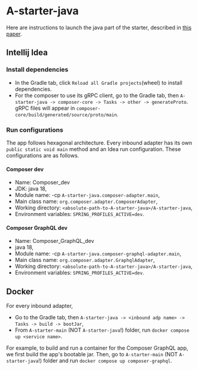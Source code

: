 # A-starter-java
Here are instructions to launch the java part of the starter, described in [this paper](https://dzone.com/articles/a-starter-for-a-distributed-multi-language-analyti).
## Intellij Idea
### Install dependencies
+ In the Gradle tab, click `Reload all Gradle projects`(wheel) to install dependencies.
+ For the composer to use its gRPC client, go to the Gradle tab, then `A-starter-java -> composer-core -> Tasks -> other -> generateProto`. gRPC files will appear in `composer-core/build/generated/source/proto/main`. 
### Run configurations
The app follows hexagonal architecture. Every inbound adapter has its own `public static void main` method and an Idea run configuration. These configurations are as follows.
#### Composer dev
+ Name: Composer_dev
+ JDK: java 18,
+ Module name: -cp `A-starter-java.composer-adapter.main`,
+ Main class name: `org.composer.adapter.ComposerAdapter`,
+ Working directory: `<absolute-path-to-A-starter-java>/A-starter-java`,
+ Environment variables: `SPRING_PROFILES_ACTIVE=dev`.
#### Composer GraphQL dev
+ Name: Composer_GraphQL_dev
+ java 18,
+ Module name: -cp `A-starter-java.composer-graphql-adapter.main`,
+ Main class name: `org.composer.adapter.GraphqlAdapter`,
+ Working directory: `<absolute-path-to-A-starter-java>/A-starter-java`,
+ Environment variables: `SPRING_PROFILES_ACTIVE=dev`.

## Docker
For every inbound adapter, 
+ Go to the Gradle tab, then `A-starter-java -> <inbound adp name> -> Tasks -> build -> bootJar`, 
+ From `A-starter-main` (NOT `A-starter-java`!) folder, run `docker compose up <service name>`.

For example, to build and run a container for the Composer GraphQL app, we first build the app's bootable jar. 
Then, go to `A-starter-main` (NOT `A-starter-java`!) folder and run `docker compose up composer-graphql`.